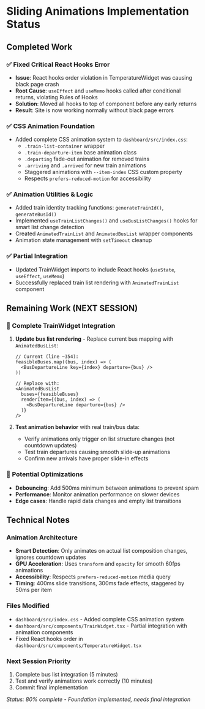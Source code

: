 # Sliding Animations Implementation Status

## Completed Work

### ✅ Fixed Critical React Hooks Error
- **Issue**: React hooks order violation in TemperatureWidget was causing black page crash
- **Root Cause**: `useEffect` and `useMemo` hooks called after conditional returns, violating Rules of Hooks
- **Solution**: Moved all hooks to top of component before any early returns
- **Result**: Site is now working normally without black page errors

### ✅ CSS Animation Foundation
- Added complete CSS animation system to `dashboard/src/index.css`:
  - `.train-list-container` wrapper
  - `.train-departure-item` base animation class
  - `.departing` fade-out animation for removed trains
  - `.arriving` and `.arrived` for new train animations
  - Staggered animations with `--item-index` CSS custom property
  - Respects `prefers-reduced-motion` for accessibility

### ✅ Animation Utilities & Logic
- Added train identity tracking functions: `generateTrainId()`, `generateBusId()`
- Implemented `useTrainListChanges()` and `useBusListChanges()` hooks for smart list change detection
- Created `AnimatedTrainList` and `AnimatedBusList` wrapper components
- Animation state management with `setTimeout` cleanup

### ✅ Partial Integration
- Updated TrainWidget imports to include React hooks (`useState`, `useEffect`, `useMemo`)
- Successfully replaced train list rendering with `AnimatedTrainList` component

## Remaining Work (NEXT SESSION)

### 🔄 Complete TrainWidget Integration
1. **Update bus list rendering** - Replace current bus mapping with `AnimatedBusList`:
   ```tsx
   // Current (line ~354):
   feasibleBuses.map((bus, index) => (
     <BusDepartureLine key={index} departure={bus} />
   ))

   // Replace with:
   <AnimatedBusList
     buses={feasibleBuses}
     renderItem={(bus, index) => (
       <BusDepartureLine departure={bus} />
     )}
   />
   ```

2. **Test animation behavior** with real train/bus data:
   - Verify animations only trigger on list structure changes (not countdown updates)
   - Test train departures causing smooth slide-up animations
   - Confirm new arrivals have proper slide-in effects

### 🔧 Potential Optimizations
- **Debouncing**: Add 500ms minimum between animations to prevent spam
- **Performance**: Monitor animation performance on slower devices
- **Edge cases**: Handle rapid data changes and empty list transitions

## Technical Notes

### Animation Architecture
- **Smart Detection**: Only animates on actual list composition changes, ignores countdown updates
- **GPU Acceleration**: Uses `transform` and `opacity` for smooth 60fps animations
- **Accessibility**: Respects `prefers-reduced-motion` media query
- **Timing**: 400ms slide transitions, 300ms fade effects, staggered by 50ms per item

### Files Modified
- `dashboard/src/index.css` - Added complete CSS animation system
- `dashboard/src/components/TrainWidget.tsx` - Partial integration with animation components
- Fixed React hooks order in `dashboard/src/components/TemperatureWidget.tsx`

### Next Session Priority
1. Complete bus list integration (5 minutes)
2. Test and verify animations work correctly (10 minutes)
3. Commit final implementation

*Status: 80% complete - Foundation implemented, needs final integration*